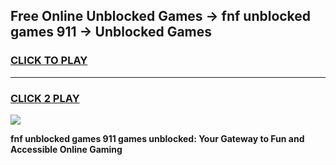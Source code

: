 
## Free Online Unblocked Games → fnf unblocked games 911 → Unblocked Games
<h3>
<a href="https://premium.freeplayer.one?title=fnf_unblocked_games_911&ref=21F">CLICK TO PLAY</a></h3>
<hr>

<h3>
<a href="https://premium.freeplayer.one?title=fnf_unblocked_games_911&ref=21F">CLICK 2 PLAY</a>
  
</h3>

<a href="https://premium.freeplayer.one?title=fnf_unblocked_games_911&ref=21F/"><img src="https://clearcache.store/games.png"></a>


**fnf unblocked games 911 games unblocked: Your Gateway to Fun and Accessible Online Gaming**

